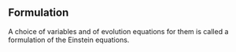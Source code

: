 ## Formulation

A choice of variables and of evolution equations for them is called a formulation of the Einstein equations.

